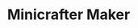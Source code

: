 ---
title: Minicrafter Maker
description: "A 2D character creator based off of the one in Minecraft"
links:
  - name: "Link"
    url: "https://hatchibombotar.com/minicrafter-maker/"
  - name: "Source Code"
    url: "https://github.com/Hatchibombotar/minicrafter-maker"

image: "/projects/minicrafter-maker.png"
---